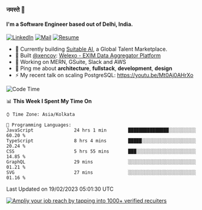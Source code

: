 ### नमस्ते 🙏

#### I'm a Software Engineer based out of Delhi, India.

[![LinkedIn](https://img.shields.io/badge/linkedin-%230077B5.svg)](https://linkedin.com/in/sambhav2612)
[![Mail](https://img.shields.io/badge/gmail-D14836)](mailto:sambhavjain2612@gmail.com)
[![Resume](https://img.shields.io/badge/resume-%23#FFFF00.svg)](https://mega.nz/file/IjA3yaoB#BFfQg1-aKva0piAd_wWs8Hf5dlnYRQ2ZkwtYwNMzBhA)

- 🏢 Currently building [Suitable AI](https://suitable.ai), a Global Talent Marketplace.
- 💅 Built [@xencov](https://github.com/xencov): [Welexo - EXIM Data Aggregator Platform](https://welexo.com)
- 🌱 Working on MERN, GSuite, Slack and AWS
- 💬 Ping me about **architecture**, **fullstack**, **development**, **design**
- ⚡️ My recent talk on scaling PostgreSQL: https://youtu.be/Mt0Aj0AHrXo

<!--START_SECTION:waka-->
![Code Time](http://img.shields.io/badge/Code%20Time-3%2C152%20hrs%2036%20mins-blue)

📊 **This Week I Spent My Time On** 

```text
⌚︎ Time Zone: Asia/Kolkata

💬 Programming Languages: 
JavaScript               24 hrs 1 min        ███████████████░░░░░░░░░░   60.20 % 
TypeScript               8 hrs 4 mins        █████░░░░░░░░░░░░░░░░░░░░   20.24 % 
CSS                      5 hrs 55 mins       ███░░░░░░░░░░░░░░░░░░░░░░   14.85 % 
GraphQL                  29 mins             ░░░░░░░░░░░░░░░░░░░░░░░░░   01.21 % 
SVG                      27 mins             ░░░░░░░░░░░░░░░░░░░░░░░░░   01.16 % 

```


 Last Updated on 19/02/2023 05:01:30 UTC
<!--END_SECTION:waka-->

[![Ampliy your job reach by tapping into 1000+ verified recuiters](https://user-images.githubusercontent.com/19583619/212717528-45b497fd-e886-4452-90fe-93829667bd63.png)](https://app.suitable.ai/login)

